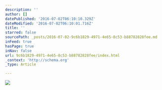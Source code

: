 ```yaml
---
description: ''
author: []
datePublished: '2016-07-02T06:10:10.329Z'
dateModified: '2016-07-02T06:10:01.716Z'
title: ''
starred: false
sourcePath: _posts/2016-07-02-9c6b1829-4971-4e65-8c53-b88782828fee.md
inFeed: true
hasPage: true
inNav: false
url: 9c6b1829-4971-4e65-8c53-b88782828fee/index.html
_context: 'http://schema.org'
_type: Article

---
```

![](https://the-grid-user-content.s3-us-west-2.amazonaws.com/095a458e-b5f2-49c0-8c43-a8440e671eda.jpg)